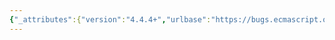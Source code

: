 ```yaml
---
{"_attributes":{"version":"4.4.4+","urlbase":"https://bugs.ecmascript.org/","maintainer":"dherman@mozilla.com"},"bug":{"bug_id":1161,"creation_ts":"2012-12-19 12:25:00 -0800","short_desc":"8.1.6.2: [[SetInheritance]] return type inconsistent","delta_ts":"2012-12-21 18:08:50 -0800","product":"Draft for 6th Edition","component":"technical issue","version":"Rev 12: November 22, 2012 Draft","rep_platform":"All","op_sys":"All","bug_status":"RESOLVED","resolution":"FIXED","priority":"Normal","bug_severity":"enhancement","everconfirmed":true,"reporter":{"uid":"andrebargull","name":"André Bargull"},"assigned_to":{"uid":"allen","name":"Allen Wirfs-Brock"},"long_desc":[{"commentid":3054,"comment_count":0,"who":{"uid":"andrebargull","name":"André Bargull"},"bug_when":"2012-12-19 12:25:56 -0800","thetext":"Per 8.1.6.2, table 8, [[SetInheritance]] does not return any value, implementations in 8.3.2 and 8.4.4.2 however return a boolean value. Implementation for ExoticProxies in 8.5.2 return any value (the trap result is returned as-is)."},{"commentid":3070,"comment_count":1,"who":{"uid":"allen","name":"Allen Wirfs-Brock"},"bug_when":"2012-12-21 12:17:47 -0800","thetext":"fixed in rev 13 editor's draft"}]}}
---
```

